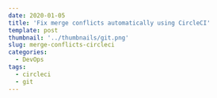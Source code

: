 ```yaml
---
date: 2020-01-05
title: 'Fix merge conflicts automatically using CircleCI'
template: post
thumbnail: '../thumbnails/git.png'
slug: merge-conflicts-circleci
categories:
  - DevOps
tags:
  - circleci
  - git
---
```

